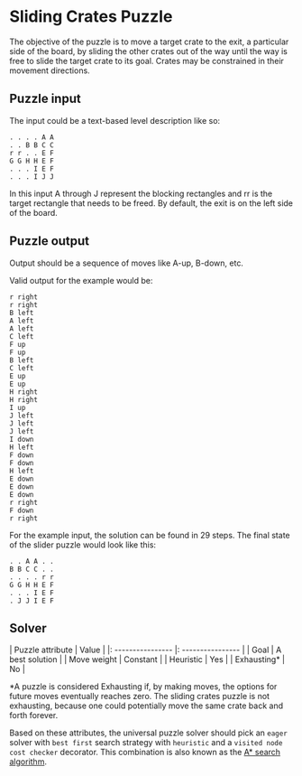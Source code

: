 # Sliding Crates Puzzle

The objective of the puzzle is to move a target crate to the exit, a particular 
side of the board, by sliding the other crates out of the way until the way is 
free to slide the target crate to its goal.
Crates may be constrained in their movement directions.

## Puzzle input

The input could be a text-based level description like so:
```
. . . . A A 
. . B B C C 
r r . . E F 
G G H H E F 
. . . I E F 
. . . I J J 
```

In this input A through J represent the blocking rectangles and rr is the target 
rectangle that needs to be freed. By default, the exit is on the left side of 
the board.

## Puzzle output

Output should be a sequence of moves like A-up, B-down, etc.

Valid output for the example would be:

```
r right
r right
B left
A left
A left
C left
F up
F up
B left
C left
E up
E up
H right
H right
I up
J left
J left
J left
I down
H left
F down
F down
H left
E down
E down
E down
r right
F down
r right
```

For the example input, the solution can be found in 29 steps.
The final state of the slider puzzle would look like this:

```
. . A A . . 
B B C C . . 
. . . . r r 
G G H H E F 
. . . I E F 
. J J I E F 
```

## Solver

| Puzzle attribute  | Value             |
|: ---------------- |: ---------------- |
| Goal              | A best solution   |
| Move weight       | Constant          |
| Heuristic         | Yes               |
| Exhausting*       | No                |

*A puzzle is considered Exhausting if, by making moves, the options for future 
moves eventually reaches zero. The sliding crates puzzle is not exhausting, 
because one could potentially move the same crate back and forth forever.

Based on these attributes, the universal puzzle solver should pick an `eager` 
solver with `best first` search strategy with `heuristic` and a 
`visited node cost checker` decorator. This combination is also known as the 
[A* search algorithm](https://en.wikipedia.org/wiki/A*_search_algorithm).
